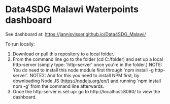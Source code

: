Data4SDG Malawi Waterpoints dashboard
==============

See dashboard at: https://jannisvisser.github.io/Data4SDG_Malawi/

To run locally: 
1. Download or pull this repository to a local folder. 
2. From the command line go to the folder (cd C:/folder) and set up a local http-server (simply type: 'http-server' once you're in the folder.)
NOTE: You do need to install this node module first through 'npm install -g http-server'. 
NOTE2: And for this you need to install NPM first, by downloading Node.JS (https://nodejs.org/en/) and running 'npm install npm -g' from  the command line afterwards.
3. Once the http-server is set up: go to http://localhost:8080/ to view the dashboard.